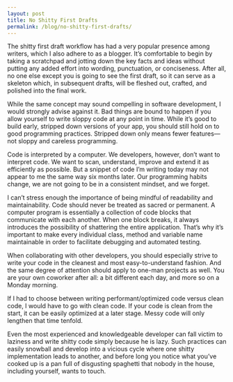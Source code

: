 ```yaml
---
layout: post
title: No Shitty First Drafts
permalink: /blog/no-shitty-first-drafts/
---
```


The shitty first draft workflow has had a very popular presence among writers,
which I also adhere to as a blogger. It’s comfortable to begin by taking a
scratchpad and jotting down the key facts and ideas without putting any added
effort into wording, punctuation, or conciseness. After all, no one else except
you is going to see the first draft, so it can serve as a skeleton which, in
subsequent drafts, will be fleshed out, crafted, and polished into the final
work.

While the same concept may sound compelling in software development, I would
strongly advise against it. Bad things are bound to happen if you allow
yourself to write sloppy code at any point in time. While it’s good to build
early, stripped down versions of your app, you should still hold on to good
programming practices. Stripped down only means fewer features—not sloppy and
careless programming.

Code is interpreted by a computer. We developers, however, don’t want to
interpret code. We want to scan, understand, improve and extend it as
efficiently as possible. But a snippet of code I’m writing today may not appear
to me the same way six months later. Our programming habits change, we are not
going to be in a consistent mindset, and we forget.

I can’t stress enough the importance of being mindful of readability and
maintainability. Code should never be treated as sacred or permanent. A
computer program is essentially a collection of code blocks that communicate
with each another. When one block breaks, it always introduces the possibility
of shattering the entire application. That’s why it’s important to make every
individual class, method and variable name maintainable in order to facilitate
debugging and automated testing.

When collaborating with other developers, you should especially strive to write
your code in the cleanest and most easy-to-understand fashion. And the same
degree of attention should apply to one-man projects as well. You are your own
coworker after all: a bit different each day, and more so on a Monday morning.

If I had to choose between writing performant/optimized code versus clean code,
I would have to go with clean code. If your code is clean from the start, it
can be easily optimized at a later stage. Messy code will only lengthen that
time tenfold.

Even the most experienced and knowledgeable developer can fall victim to
laziness and write shitty code simply because he is lazy. Such practices can
easily snowball and develop into a vicious cycle where one shitty
implementation leads to another, and before long you notice what you’ve cooked
up is a pan full of disgusting spaghetti that nobody in the house, including
yourself, wants to touch.
